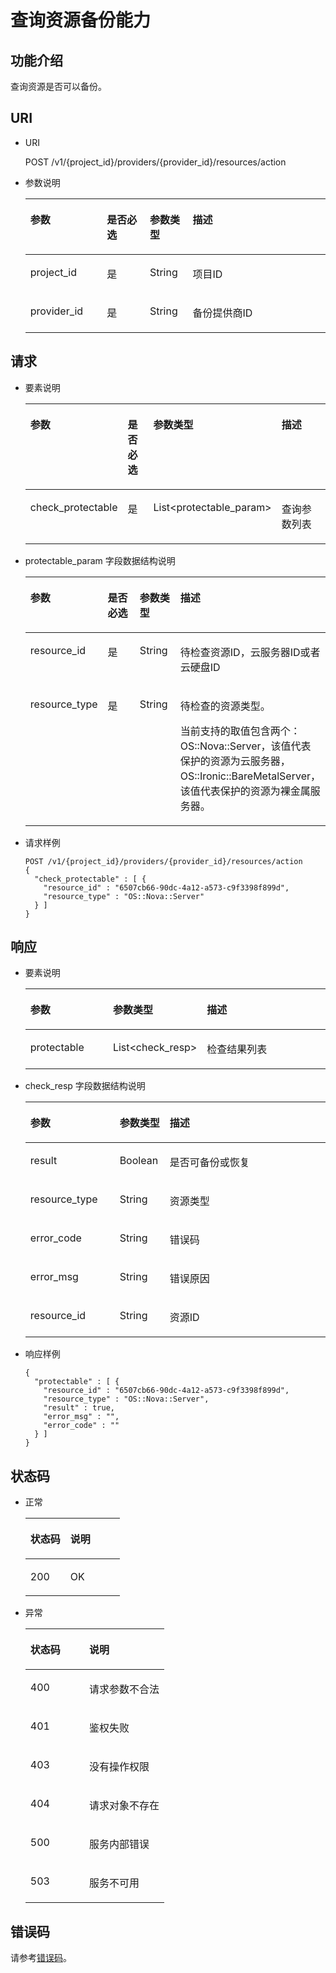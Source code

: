 # 查询资源备份能力<a name="ZH-CN_TOPIC_0059304220"></a>

## 功能介绍<a name="section47598139"></a>

查询资源是否可以备份。

## URI<a name="section25730074"></a>

-   URI

    POST /v1/\{project\_id\}/providers/\{provider\_id\}/resources/action

-   参数说明

    <a name="table5845406"></a>
    <table><thead align="left"><tr id="row39295133"><th class="cellrowborder" valign="top" width="25.507449255074494%" id="mcps1.1.5.1.1"><p id="p28789191"><a name="p28789191"></a><a name="p28789191"></a>参数</p>
    </th>
    <th class="cellrowborder" valign="top" width="14.288571142885711%" id="mcps1.1.5.1.2"><p id="p50223154"><a name="p50223154"></a><a name="p50223154"></a>是否必选</p>
    </th>
    <th class="cellrowborder" valign="top" width="14.288571142885711%" id="mcps1.1.5.1.3"><p id="p41543686"><a name="p41543686"></a><a name="p41543686"></a>参数类型</p>
    </th>
    <th class="cellrowborder" valign="top" width="45.91540845915409%" id="mcps1.1.5.1.4"><p id="p9595369"><a name="p9595369"></a><a name="p9595369"></a>描述</p>
    </th>
    </tr>
    </thead>
    <tbody><tr id="row39027462"><td class="cellrowborder" valign="top" width="25.507449255074494%" headers="mcps1.1.5.1.1 "><p id="p7107843"><a name="p7107843"></a><a name="p7107843"></a>project_id</p>
    </td>
    <td class="cellrowborder" valign="top" width="14.288571142885711%" headers="mcps1.1.5.1.2 "><p id="p38864392"><a name="p38864392"></a><a name="p38864392"></a>是</p>
    </td>
    <td class="cellrowborder" valign="top" width="14.288571142885711%" headers="mcps1.1.5.1.3 "><p id="p61008062"><a name="p61008062"></a><a name="p61008062"></a>String</p>
    </td>
    <td class="cellrowborder" valign="top" width="45.91540845915409%" headers="mcps1.1.5.1.4 "><p id="p42705996"><a name="p42705996"></a><a name="p42705996"></a>项目ID</p>
    </td>
    </tr>
    <tr id="row48809652"><td class="cellrowborder" valign="top" width="25.507449255074494%" headers="mcps1.1.5.1.1 "><p id="p61267771"><a name="p61267771"></a><a name="p61267771"></a>provider_id</p>
    </td>
    <td class="cellrowborder" valign="top" width="14.288571142885711%" headers="mcps1.1.5.1.2 "><p id="p63742381"><a name="p63742381"></a><a name="p63742381"></a>是</p>
    </td>
    <td class="cellrowborder" valign="top" width="14.288571142885711%" headers="mcps1.1.5.1.3 "><p id="p62859252"><a name="p62859252"></a><a name="p62859252"></a>String</p>
    </td>
    <td class="cellrowborder" valign="top" width="45.91540845915409%" headers="mcps1.1.5.1.4 "><p id="p58434680"><a name="p58434680"></a><a name="p58434680"></a>备份提供商ID</p>
    </td>
    </tr>
    </tbody>
    </table>


## 请求<a name="section30244080"></a>

-   要素说明

    <a name="table64107605"></a>
    <table><thead align="left"><tr id="row61408832"><th class="cellrowborder" valign="top" width="25.507449255074494%" id="mcps1.1.5.1.1"><p id="p8059500"><a name="p8059500"></a><a name="p8059500"></a>参数</p>
    </th>
    <th class="cellrowborder" valign="top" width="14.288571142885711%" id="mcps1.1.5.1.2"><p id="p48839760"><a name="p48839760"></a><a name="p48839760"></a>是否必选</p>
    </th>
    <th class="cellrowborder" valign="top" width="14.288571142885711%" id="mcps1.1.5.1.3"><p id="p63706517"><a name="p63706517"></a><a name="p63706517"></a>参数类型</p>
    </th>
    <th class="cellrowborder" valign="top" width="45.91540845915409%" id="mcps1.1.5.1.4"><p id="p59954275"><a name="p59954275"></a><a name="p59954275"></a>描述</p>
    </th>
    </tr>
    </thead>
    <tbody><tr id="row24458081"><td class="cellrowborder" valign="top" width="25.507449255074494%" headers="mcps1.1.5.1.1 "><p id="p34947511"><a name="p34947511"></a><a name="p34947511"></a>check_protectable</p>
    </td>
    <td class="cellrowborder" valign="top" width="14.288571142885711%" headers="mcps1.1.5.1.2 "><p id="p12176142"><a name="p12176142"></a><a name="p12176142"></a>是</p>
    </td>
    <td class="cellrowborder" valign="top" width="14.288571142885711%" headers="mcps1.1.5.1.3 "><p id="p46743437"><a name="p46743437"></a><a name="p46743437"></a>List&lt;protectable_param&gt;</p>
    </td>
    <td class="cellrowborder" valign="top" width="45.91540845915409%" headers="mcps1.1.5.1.4 "><p id="p28122077"><a name="p28122077"></a><a name="p28122077"></a>查询参数列表</p>
    </td>
    </tr>
    </tbody>
    </table>

-   protectable\_param 字段数据结构说明

    <a name="table63295782"></a>
    <table><thead align="left"><tr id="row55065844"><th class="cellrowborder" valign="top" width="25.507449255074494%" id="mcps1.1.5.1.1"><p id="p31148418"><a name="p31148418"></a><a name="p31148418"></a>参数</p>
    </th>
    <th class="cellrowborder" valign="top" width="14.288571142885711%" id="mcps1.1.5.1.2"><p id="p39993940"><a name="p39993940"></a><a name="p39993940"></a>是否必选</p>
    </th>
    <th class="cellrowborder" valign="top" width="14.288571142885711%" id="mcps1.1.5.1.3"><p id="p18283731"><a name="p18283731"></a><a name="p18283731"></a>参数类型</p>
    </th>
    <th class="cellrowborder" valign="top" width="45.91540845915409%" id="mcps1.1.5.1.4"><p id="p4587238"><a name="p4587238"></a><a name="p4587238"></a>描述</p>
    </th>
    </tr>
    </thead>
    <tbody><tr id="row36022006"><td class="cellrowborder" valign="top" width="25.507449255074494%" headers="mcps1.1.5.1.1 "><p id="p32101354"><a name="p32101354"></a><a name="p32101354"></a>resource_id</p>
    </td>
    <td class="cellrowborder" valign="top" width="14.288571142885711%" headers="mcps1.1.5.1.2 "><p id="p50072875"><a name="p50072875"></a><a name="p50072875"></a>是</p>
    </td>
    <td class="cellrowborder" valign="top" width="14.288571142885711%" headers="mcps1.1.5.1.3 "><p id="p29371040"><a name="p29371040"></a><a name="p29371040"></a>String</p>
    </td>
    <td class="cellrowborder" valign="top" width="45.91540845915409%" headers="mcps1.1.5.1.4 "><p id="p30244017"><a name="p30244017"></a><a name="p30244017"></a>待检查资源ID，云服务器ID或者云硬盘ID</p>
    </td>
    </tr>
    <tr id="row11672165661414"><td class="cellrowborder" valign="top" width="25.507449255074494%" headers="mcps1.1.5.1.1 "><p id="p1728335419125"><a name="p1728335419125"></a><a name="p1728335419125"></a>resource_type</p>
    </td>
    <td class="cellrowborder" valign="top" width="14.288571142885711%" headers="mcps1.1.5.1.2 "><p id="p172885549128"><a name="p172885549128"></a><a name="p172885549128"></a>是</p>
    </td>
    <td class="cellrowborder" valign="top" width="14.288571142885711%" headers="mcps1.1.5.1.3 "><p id="p12921854141217"><a name="p12921854141217"></a><a name="p12921854141217"></a>String</p>
    </td>
    <td class="cellrowborder" valign="top" width="45.91540845915409%" headers="mcps1.1.5.1.4 "><p id="p9296254151214"><a name="p9296254151214"></a><a name="p9296254151214"></a>待检查的资源类型。</p>
    <p id="p32981754161214"><a name="p32981754161214"></a><a name="p32981754161214"></a>当前支持的取值包含两个：OS::Nova::Server，该值代表保护的资源为云服务器，OS::Ironic::BareMetalServer，该值代表保护的资源为裸金属服务器。</p>
    </td>
    </tr>
    </tbody>
    </table>

-   请求样例

    ```
    POST /v1/{project_id}/providers/{provider_id}/resources/action
    {
      "check_protectable" : [ {
        "resource_id" : "6507cb66-90dc-4a12-a573-c9f3398f899d",
        "resource_type" : "OS::Nova::Server"
      } ]
    }
    ```


## 响应<a name="section3761270"></a>

-   要素说明

    <a name="table65316081"></a>
    <table><thead align="left"><tr id="row11761497"><th class="cellrowborder" valign="top" width="29.76%" id="mcps1.1.4.1.1"><p id="p13157206"><a name="p13157206"></a><a name="p13157206"></a>参数</p>
    </th>
    <th class="cellrowborder" valign="top" width="16.67%" id="mcps1.1.4.1.2"><p id="p22434190"><a name="p22434190"></a><a name="p22434190"></a>参数类型</p>
    </th>
    <th class="cellrowborder" valign="top" width="53.57000000000001%" id="mcps1.1.4.1.3"><p id="p5230105"><a name="p5230105"></a><a name="p5230105"></a>描述</p>
    </th>
    </tr>
    </thead>
    <tbody><tr id="row20985336"><td class="cellrowborder" valign="top" width="29.76%" headers="mcps1.1.4.1.1 "><p id="p22090644"><a name="p22090644"></a><a name="p22090644"></a>protectable</p>
    </td>
    <td class="cellrowborder" valign="top" width="16.67%" headers="mcps1.1.4.1.2 "><p id="p48677920"><a name="p48677920"></a><a name="p48677920"></a>List&lt;check_resp&gt;</p>
    </td>
    <td class="cellrowborder" valign="top" width="53.57000000000001%" headers="mcps1.1.4.1.3 "><p id="p50597473"><a name="p50597473"></a><a name="p50597473"></a>检查结果列表</p>
    </td>
    </tr>
    </tbody>
    </table>

-   check\_resp 字段数据结构说明

    <a name="table4754687"></a>
    <table><thead align="left"><tr id="row7236400"><th class="cellrowborder" valign="top" width="29.76%" id="mcps1.1.4.1.1"><p id="p49277517"><a name="p49277517"></a><a name="p49277517"></a>参数</p>
    </th>
    <th class="cellrowborder" valign="top" width="16.67%" id="mcps1.1.4.1.2"><p id="p46392904"><a name="p46392904"></a><a name="p46392904"></a>参数类型</p>
    </th>
    <th class="cellrowborder" valign="top" width="53.57000000000001%" id="mcps1.1.4.1.3"><p id="p66837750"><a name="p66837750"></a><a name="p66837750"></a>描述</p>
    </th>
    </tr>
    </thead>
    <tbody><tr id="row45148709"><td class="cellrowborder" valign="top" width="29.76%" headers="mcps1.1.4.1.1 "><p id="p33166845"><a name="p33166845"></a><a name="p33166845"></a>result</p>
    </td>
    <td class="cellrowborder" valign="top" width="16.67%" headers="mcps1.1.4.1.2 "><p id="p40734917"><a name="p40734917"></a><a name="p40734917"></a>Boolean</p>
    </td>
    <td class="cellrowborder" valign="top" width="53.57000000000001%" headers="mcps1.1.4.1.3 "><p id="p11193990"><a name="p11193990"></a><a name="p11193990"></a>是否可备份或恢复</p>
    </td>
    </tr>
    <tr id="row33637050"><td class="cellrowborder" valign="top" width="29.76%" headers="mcps1.1.4.1.1 "><p id="p40246543"><a name="p40246543"></a><a name="p40246543"></a>resource_type</p>
    </td>
    <td class="cellrowborder" valign="top" width="16.67%" headers="mcps1.1.4.1.2 "><p id="p51299710"><a name="p51299710"></a><a name="p51299710"></a>String</p>
    </td>
    <td class="cellrowborder" valign="top" width="53.57000000000001%" headers="mcps1.1.4.1.3 "><p id="p61635816"><a name="p61635816"></a><a name="p61635816"></a>资源类型</p>
    </td>
    </tr>
    <tr id="row17851434"><td class="cellrowborder" valign="top" width="29.76%" headers="mcps1.1.4.1.1 "><p id="p36680054"><a name="p36680054"></a><a name="p36680054"></a>error_code</p>
    </td>
    <td class="cellrowborder" valign="top" width="16.67%" headers="mcps1.1.4.1.2 "><p id="p5450975"><a name="p5450975"></a><a name="p5450975"></a>String</p>
    </td>
    <td class="cellrowborder" valign="top" width="53.57000000000001%" headers="mcps1.1.4.1.3 "><p id="p38875853"><a name="p38875853"></a><a name="p38875853"></a>错误码</p>
    </td>
    </tr>
    <tr id="row14338358"><td class="cellrowborder" valign="top" width="29.76%" headers="mcps1.1.4.1.1 "><p id="p20556355"><a name="p20556355"></a><a name="p20556355"></a>error_msg</p>
    </td>
    <td class="cellrowborder" valign="top" width="16.67%" headers="mcps1.1.4.1.2 "><p id="p48542107"><a name="p48542107"></a><a name="p48542107"></a>String</p>
    </td>
    <td class="cellrowborder" valign="top" width="53.57000000000001%" headers="mcps1.1.4.1.3 "><p id="p39596598"><a name="p39596598"></a><a name="p39596598"></a>错误原因</p>
    </td>
    </tr>
    <tr id="row20825063"><td class="cellrowborder" valign="top" width="29.76%" headers="mcps1.1.4.1.1 "><p id="p9108560"><a name="p9108560"></a><a name="p9108560"></a>resource_id</p>
    </td>
    <td class="cellrowborder" valign="top" width="16.67%" headers="mcps1.1.4.1.2 "><p id="p34373930"><a name="p34373930"></a><a name="p34373930"></a>String</p>
    </td>
    <td class="cellrowborder" valign="top" width="53.57000000000001%" headers="mcps1.1.4.1.3 "><p id="p32824940"><a name="p32824940"></a><a name="p32824940"></a>资源ID</p>
    </td>
    </tr>
    </tbody>
    </table>

-   响应样例

    ```
    {
      "protectable" : [ {
        "resource_id" : "6507cb66-90dc-4a12-a573-c9f3398f899d",
        "resource_type" : "OS::Nova::Server",
        "result" : true,
        "error_msg" : "",
        "error_code" : ""
      } ]
    }
    ```


## 状态码<a name="section33851438"></a>

-   正常

    <a name="table30872487"></a>
    <table><thead align="left"><tr id="row44342955"><th class="cellrowborder" valign="top" width="42.42%" id="mcps1.1.3.1.1"><p id="p35009634"><a name="p35009634"></a><a name="p35009634"></a>状态码</p>
    </th>
    <th class="cellrowborder" valign="top" width="57.58%" id="mcps1.1.3.1.2"><p id="p17208068"><a name="p17208068"></a><a name="p17208068"></a>说明</p>
    </th>
    </tr>
    </thead>
    <tbody><tr id="row51676283"><td class="cellrowborder" valign="top" width="42.42%" headers="mcps1.1.3.1.1 "><p id="p25029423"><a name="p25029423"></a><a name="p25029423"></a>200</p>
    </td>
    <td class="cellrowborder" valign="top" width="57.58%" headers="mcps1.1.3.1.2 "><p id="p14117383"><a name="p14117383"></a><a name="p14117383"></a>OK</p>
    </td>
    </tr>
    </tbody>
    </table>

-   异常

    <a name="table2657388"></a>
    <table><thead align="left"><tr id="row15598548"><th class="cellrowborder" valign="top" width="42.42%" id="mcps1.1.3.1.1"><p id="p55522847"><a name="p55522847"></a><a name="p55522847"></a>状态码</p>
    </th>
    <th class="cellrowborder" valign="top" width="57.58%" id="mcps1.1.3.1.2"><p id="p1056763"><a name="p1056763"></a><a name="p1056763"></a>说明</p>
    </th>
    </tr>
    </thead>
    <tbody><tr id="row18488975"><td class="cellrowborder" valign="top" width="42.42%" headers="mcps1.1.3.1.1 "><p id="p21212036"><a name="p21212036"></a><a name="p21212036"></a>400</p>
    </td>
    <td class="cellrowborder" valign="top" width="57.58%" headers="mcps1.1.3.1.2 "><p id="p40453378"><a name="p40453378"></a><a name="p40453378"></a>请求参数不合法</p>
    </td>
    </tr>
    <tr id="row28536083"><td class="cellrowborder" valign="top" width="42.42%" headers="mcps1.1.3.1.1 "><p id="p29721392"><a name="p29721392"></a><a name="p29721392"></a>401</p>
    </td>
    <td class="cellrowborder" valign="top" width="57.58%" headers="mcps1.1.3.1.2 "><p id="p58622570"><a name="p58622570"></a><a name="p58622570"></a>鉴权失败</p>
    </td>
    </tr>
    <tr id="row57841085"><td class="cellrowborder" valign="top" width="42.42%" headers="mcps1.1.3.1.1 "><p id="p54616300"><a name="p54616300"></a><a name="p54616300"></a>403</p>
    </td>
    <td class="cellrowborder" valign="top" width="57.58%" headers="mcps1.1.3.1.2 "><p id="p61844204"><a name="p61844204"></a><a name="p61844204"></a>没有操作权限</p>
    </td>
    </tr>
    <tr id="row19726930"><td class="cellrowborder" valign="top" width="42.42%" headers="mcps1.1.3.1.1 "><p id="p54377486"><a name="p54377486"></a><a name="p54377486"></a>404</p>
    </td>
    <td class="cellrowborder" valign="top" width="57.58%" headers="mcps1.1.3.1.2 "><p id="p42500206"><a name="p42500206"></a><a name="p42500206"></a>请求对象不存在</p>
    </td>
    </tr>
    <tr id="row46957535"><td class="cellrowborder" valign="top" width="42.42%" headers="mcps1.1.3.1.1 "><p id="p45463985"><a name="p45463985"></a><a name="p45463985"></a>500</p>
    </td>
    <td class="cellrowborder" valign="top" width="57.58%" headers="mcps1.1.3.1.2 "><p id="p58704155"><a name="p58704155"></a><a name="p58704155"></a>服务内部错误</p>
    </td>
    </tr>
    <tr id="row58575353"><td class="cellrowborder" valign="top" width="42.42%" headers="mcps1.1.3.1.1 "><p id="p46983163"><a name="p46983163"></a><a name="p46983163"></a>503</p>
    </td>
    <td class="cellrowborder" valign="top" width="57.58%" headers="mcps1.1.3.1.2 "><p id="p47539882"><a name="p47539882"></a><a name="p47539882"></a>服务不可用</p>
    </td>
    </tr>
    </tbody>
    </table>


## 错误码<a name="section61541938486"></a>

请参考[错误码](错误码.md)。

